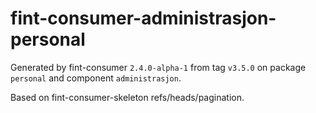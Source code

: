 # fint-consumer-administrasjon-personal

Generated by fint-consumer `2.4.0-alpha-1` from tag `v3.5.0` on package `personal` and component `administrasjon`.

Based on fint-consumer-skeleton refs/heads/pagination.
